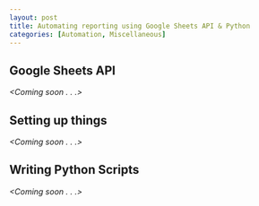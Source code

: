 ```yaml
---
layout: post
title: Automating reporting using Google Sheets API & Python
categories: [Automation, Miscellaneous]
---
```


## Google Sheets API
_<Coming soon . . .>_

## Setting up things
_<Coming soon . . .>_

## Writing Python Scripts
_<Coming soon . . .>_
